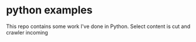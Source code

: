 # python examples
This repo contains some work I've done in Python. Select content is cut and crawler incoming 

